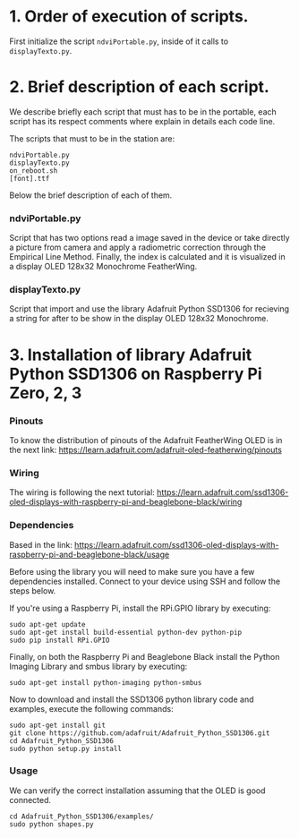 # 1. Order of execution of scripts.

First initialize the script `ndviPortable.py`, inside of it calls to `displayTexto.py`.

# 2. Brief description of each script.
We describe briefly each script that must has to be in the portable, each script has its respect comments where explain in details each  code line.

The scripts that must to be in the station are:
```
ndviPortable.py
displayTexto.py
on_reboot.sh
[font].ttf
```

Below the brief description of each of them.

### ndviPortable.py
Script that has two options read a image saved in the device or take directly a picture from camera and apply a radiometric correction through the Empirical Line Method. Finally, the index is calculated and it is visualized in a display OLED 128x32 Monochrome FeatherWing.

### displayTexto.py
Script that import and use the library Adafruit Python SSD1306 for recieving a string for after to be show in the display OLED 128x32 Monochrome.  

# 3. Installation of library Adafruit Python SSD1306 on Raspberry Pi Zero, 2, 3

### Pinouts

To know the distribution of pinouts of the Adafruit FeatherWing OLED is in the next link: https://learn.adafruit.com/adafruit-oled-featherwing/pinouts

### Wiring

The wiring is following the next tutorial: https://learn.adafruit.com/ssd1306-oled-displays-with-raspberry-pi-and-beaglebone-black/wiring

### Dependencies

Based in the link: https://learn.adafruit.com/ssd1306-oled-displays-with-raspberry-pi-and-beaglebone-black/usage

Before using the library you will need to make sure you have a few dependencies installed. Connect to your device using SSH and follow the steps below.

If you're using a Raspberry Pi, install the RPi.GPIO library by executing:
```
sudo apt-get update
sudo apt-get install build-essential python-dev python-pip
sudo pip install RPi.GPIO
```

Finally, on both the Raspberry Pi and Beaglebone Black install the Python Imaging Library and smbus library by executing:
```
sudo apt-get install python-imaging python-smbus
```

Now to download and install the SSD1306 python library code and examples, execute the following commands:
```
sudo apt-get install git
git clone https://github.com/adafruit/Adafruit_Python_SSD1306.git
cd Adafruit_Python_SSD1306
sudo python setup.py install
```

### Usage
We can verify the correct installation assuming that the OLED is good connected.
```
cd Adafruit_Python_SSD1306/examples/
sudo python shapes.py
```

